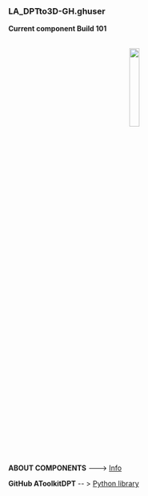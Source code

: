 ### LA_DPTto3D-GH.ghuser 
**Current component Build 101**

<br>

<div align="center">
<img src="https://ambrosinus.altervista.org/blog/wp-content/uploads/2023/02/DPTto3D_comp_02.png" width="20%" height="20%">
</div>
<br>
<br>

**ABOUT COMPONENTS**  ---> [Info]()

**GitHub AToolkitDPT**       -- > [Python library]()

